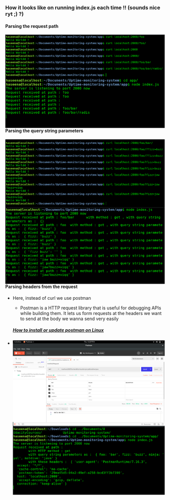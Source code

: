 ### How it looks like on running index.js each time !! (sounds nice ryt ;) ?)


#### Parsing the request path
<img src="img/curl1.png" 
     alt="Requesting"
     style="float: left; margin-right: 10px;" />
 
<img src="img/listen1.png"
     alt="listening"
     style="float: left; margin-right: 10px;" />

#### Parsing the query string parameters
<img src="img/curl2.png" 
     alt="Requesting"
     style="float: left; margin-right: 10px;" />
 
<img src="img/listen2.png"
     alt="listening"
     style="float: left; margin-right: 10px;" />

#### Parsing headers from the request

* Here, instead of curl we use postman
    * Postman is a HTTP request library that is useful for debugging APIs while building them. It lets us form requests at the headers we want to send at the body we wanna send very easily

    ##### [How to install or update postman on Linux](/postman.md)

*   <img src="img/postman.png" 
     alt="postman-app"
     style="float: left; margin-right: 10px;" />

    <img src="img/headers.png" 
     alt="postman-app"
     style="float: left; margin-right: 10px;" />
